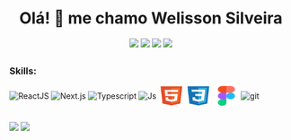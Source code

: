 <h1 align="center">Olá! 👋 me chamo Welisson Silveira</h1>

<div align="center">
  <img height="150em" src="https://github-profile-summary-cards.vercel.app/api/cards/profile-details?username=welissonmwse&theme=github_dark"/> 
  <img height="150em" src="https://github-readme-stats.vercel.app/api?username=welissonmwse&show_icons=true&theme=github_dark&include_all_commits=true&count_private=false&hide_border=true"/> 
  <img height="150em" src="https://github-readme-stats.vercel.app/api/top-langs/?username=welissonmwse&layout=compact&langs_count=7&theme=github_dark&hide_border=true"/> 
  <img height="150em" src="https://github-readme-streak-stats.herokuapp.com/?user=welissonmwse&theme=github_dark&hide_border=true"/>

 ##
</div>
  
<div>
  <h3>Skills: </h3>
  <img align="center" alt="ReactJS" height="35" width="45" src="https://cdn.jsdelivr.net/gh/devicons/devicon/icons/react/react-original.svg">
  <img align="center" alt="Next.js" height="35" width="45" src="https://cdn.jsdelivr.net/gh/devicons/devicon/icons/nextjs/nextjs-original.svg">
  <img align="center" alt="Typescript" height="35" width="45" src="https://cdn.jsdelivr.net/gh/devicons/devicon/icons/typescript/typescript-original.svg">
  <img align="center" alt="Js" height="35" width="45" src="https://cdn.jsdelivr.net/gh/devicons/devicon/icons/javascript/javascript-original.svg">
  <img align="center" alt="HTM" height="35" width="45" src="https://raw.githubusercontent.com/devicons/devicon/master/icons/html5/html5-original.svg">
  <img align="center" alt="CSS" height="35" width="45" src="https://raw.githubusercontent.com/devicons/devicon/master/icons/css3/css3-original.svg">
  <img align="center" alt="Figma" height="35" width="45" src="https://raw.githubusercontent.com/devicons/devicon/master/icons/figma/figma-original.svg">
  <img align="center" alt="git" height="35" width="45" src="https://cdn.jsdelivr.net/gh/devicons/devicon/icons/git/git-original.svg"> 
  
  </div>
  
##
 
<div>
<!--CONTATOS -->
  <a href="https://www.linkedin.com/in/welisson-silveira" target="_blank"><img src="https://img.shields.io/badge/-LinkedIn-%230077B5?style=for-the-badge&logo=linkedin&logoColor=white" target="_blank"></a> 
  <a href="https://portfolio-welisson.vercel.app/" target="_blank"><img src="https://img.shields.io/badge/portfólio-06044A?style=for-the-badge&logo=About.me&logoColor=white"></a>
 <!--<p align="left"> <img src="https://komarev.com/ghpvc/?username=welissonmwse&color=blueviolet" alt="Profile views"/></p> -->
</div>
